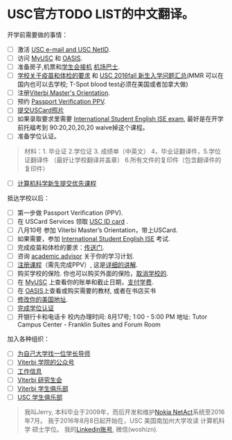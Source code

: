 
# USC官方TODO LIST的中文翻译。

开学前需要做的事情：

  - [ ] 激活 [USC e-mail and USC NetID](http://www.usc.edu/firstlogin).
  - [ ] 访问 [MyUSC](https://my.usc.edu/portal/guest.php) 和 [OASIS](https://camel2.usc.edu/OASIS/).
  - [ ] 准备房子,机票和[学生会接机](www.pickupwo.com) [机场巴士](http://www.supershuttle.com/locations/losangeleslax).
  - [ ] [学校关于疫苗和体检的要求](https://engemannshc.usc.edu/medical/immunization-clinic/required/) 和 [USC 2016fall 新生入学问题汇总](http://www.linrk.com/post/usc-guide-to-2016-fall/)(MMR 可以在国内也可以去学校; T-Spot blood test必须在美国或者加拿大做)  
  - [ ] 注册[Viterbi Master's Orientation](http://tools.uscden.net/fallorientation/).
  - [ ] 预约 [Passport Verification PPV](http://ois.usc.edu/new-students/firstweeks/passport-verification-ppv/).
  - [ ] [提交USCard照片](http://mycard.usc.edu/general/getting_id.html)
  - [ ] 如果录取要求里需要 [International Student English ISE exam](http://ali.usc.edu/?page_id=715), 最好是在开学前托福考到 90:20,20,20,20 waive掉这个课程。
  - [ ] 准备学位认证。
 
 > 材料：1. 毕业证 2.学位证 3. 成绩单（中英文）
 > 4，毕业证翻译件，5.学位证翻译件 （最好让学校翻译并盖章）
 > 6.所有文件的复印件（包含翻译件的复印件）
  - [ ] [计算机科学新生提交优先课程](http://www.cs.usc.edu/students/ms-students/course-preferences.htm)

抵达学校以后：
  - [ ] 第一步做 Passport Verification (PPV).
  - [ ] 在 USCard Services 领取 [USC ID card](http://www.usc.edu/bus-affairs/admin_serv/uscard_serv/) .
  - [ ] 八月10号 参加 Viterbi Master’s Orientation，带上USCard.
  - [ ] 如果需要，参加 [International Student English ISE](http://ali.usc.edu/?page_id=715) 考试.
  - [ ] 完成疫苗和体检的要求：[传送门](https://engemannshc.usc.edu/medical/immunization-clinic/required/).
  - [ ] 咨询 [academic advisor](http://gapp.usc.edu/students/masters/gradadvisors) 关于你的学习计划. 
  - [ ] [注册课程](http://usc.edu/webregistration)（需先完成PPV）, 这是[详细的讲解](http://www.usc.edu/dept/ARR/services/registration/webregistration.html).
  - [ ] 购买学校的保险. 你也可以购买外面的保险，[取消学校的](http://engemannshc.usc.edu/insurance/insurance-plan/).
  - [ ] 在 [MyUSC](my.usc.edu) 上查看你的账单和截止日期，[支付学费](https://fbs.usc.edu/depts/sfs/page/1893/pay-options/).
  - [ ] 在 [OASIS]()上查看或购买需要的教材, 或者在书店买书
  - [ ] [修改你的美国地址](https://sait.usc.edu/ois/address-update.aspx).
  - [ ] [完成学位认证](http://www.usc.edu/dept/ARR/services/degree-progress/verification.html)
  - [ ] 开银行卡和电话卡 校内办理时间: 8月17号; 1:00 - 5:00 PM 地址: Tutor Campus Center - Franklin Suites and Forum Room

加入各种组织：
  - [ ] [为自己大学找一位学长导师](https://gapp.usc.edu/graduate-mentorship-program)
  - [ ] [Viterbi 学院的公众号](http://gapp.usc.edu/about/connect)
  - [ ] [工作信息](http://viterbi.usc.edu/careers/)
  - [ ] [Viterbi 研究生会](https://gapp.usc.edu/students/current/student-resources/vgsa)
  - [ ] [Viterbi 学生俱乐部](http://viterbi.usc.edu/students/studentorgs/)
  - [ ] [USC 学生俱乐部](http://campusactivities.usc.edu/)

 > 我叫Jerry, 本科毕业于2009年，而后开发和维护[Nokia NetAct](http://networks.nokia.com/portfolio/solutions/netact)系统至2016年7月。
 > 我于2016年8月8日起开始在，USC 美国南加州大学攻读 计算机科学 硕士学位。
 > 我的[Linkedin账号](https://www.linkedin.com/in/hot13399), 微信(woshizn).
